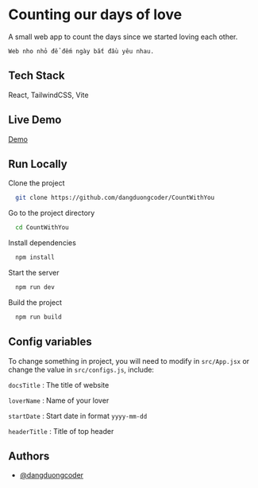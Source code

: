 
# Counting our days of love

A small web app to count the days since we started loving each other.

`Web nho nhỏ để đếm ngày bắt đầu yêu nhau.`




## Tech Stack

React, TailwindCSS, Vite


## Live Demo


[Demo](https://dangduongcoder.github.io/CountWithYou/)



## Run Locally

Clone the project

```bash
  git clone https://github.com/dangduongcoder/CountWithYou
```

Go to the project directory

```bash
  cd CountWithYou
```

Install dependencies

```bash
  npm install
```

Start the server

```bash
  npm run dev
```

Build the project

```bash
  npm run build
```


## Config variables

To change something in project, you will need to modify in `src/App.jsx` or change the value in `src/configs.js`, include:

`docsTitle` : The title of website

`loverName` : Name of your lover

`startDate` : Start date in format `yyyy-mm-dd`

`headerTitle` : Title of top header



## Authors

- [@dangduongcoder](https://www.github.com/dangduongcoder)


